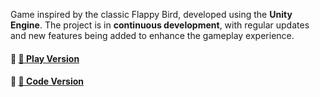  Game inspired by the classic Flappy Bird, developed using the **Unity Engine**. The project is in **continuous development**, with regular updates and new features being added to enhance the gameplay experience.

#### 🔗 [🐶 Play Version](https://github.com/biancabotezatu2909/Play-Version)
#### 🔗 [📝 Code Version](https://github.com/biancabotezatu2909/Code-Version)
